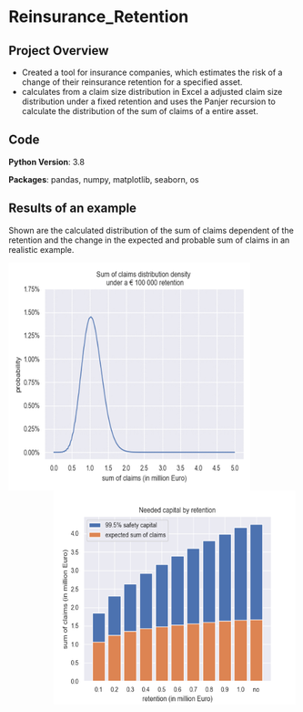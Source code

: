 # Reinsurance_Retention

## Project Overview
* Created a tool for insurance companies, which estimates the risk of a change of their reinsurance retention for a specified asset. 
* calculates from a claim size distribution in Excel a adjusted claim size distribution under a fixed retention and uses the Panjer recursion to calculate the distribution of the sum of claims of a entire asset.

## Code
**Python Version**: 3.8

**Packages**: pandas, numpy, matplotlib, seaborn, os

## Results of an example
Shown are the calculated distribution of the sum of claims dependent of the retention and the change in the expected and probable sum of claims in an realistic example.

<img align="left" width="425" height="400" src="https://raw.githubusercontent.com/Olhaau/Reinsurance_retention/master/total_claim.gif">
<img align="right" width="425" height="375" src="https://raw.githubusercontent.com/Olhaau/Reinsurance_retention/master/SafetyCapital.png">
